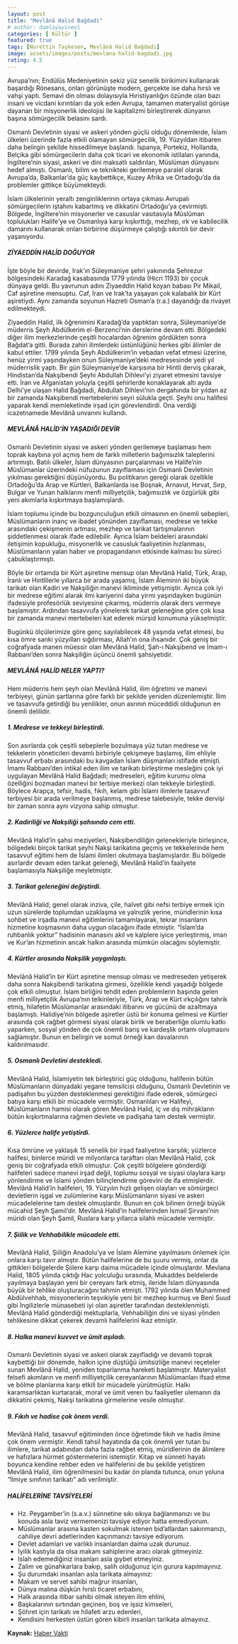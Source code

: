 ```yaml
---
layout: post
title: "Mevlânâ Halid Bağdadi"
# author: damlayayinevi
categories: [ Kültür ]
featured: true
tags: [Nurettin Taşkesen, Mevlânâ Halid Bağdadi]
image: assets/images/posts/mevlana-halid-bagdadi.jpg
rating: 4.5
---
```


Avrupa’nın; Endülüs Medeniyetinin sekiz yüz senelik birikimini kullanarak başardığı Rönesans, onları görünüşte modern, gerçekte ise daha hırslı ve vahşi yaptı. Semavi din olması dolayısıyla Hıristiyanlığın özünde olan bazı insani ve vicdani kırıntıları da yok eden Avrupa, tamamen materyalist görüşe dayanan bir misyonerlik ideolojisi ile kapitalizmi birleştirerek dünyanın başına sömürgecilik belasını sardı.

Osmanlı Devletinin siyasi ve askeri yönden güçlü olduğu dönemlerde, İslam ülkeleri üzerinde fazla etkili olamayan sömürgecilik, 19. Yüzyıldan itibaren daha belirgin şekilde hissedilmeye başlandı. İspanya, Portekiz, Hollanda, Belçika gibi sömürgecilerin daha çok ticari ve ekonomik istilaları yanında, İngiltere’nin siyasi, askeri ve dini maksatlı saldırıları, Müslüman dünyasını hedef almıştı. Osmanlı, bilim ve teknikteki gerilemeye paralel olarak Avrupa’da, Balkanlar’da güç kaybettikçe, Kuzey Afrika ve Ortadoğu’da da problemler gittikçe büyümekteydi.

İslam ülkelerinin yeraltı zenginliklerinin ortaya çıkması Avrupalı sömürgecilerin iştahını kabartmış ve dikkatini Ortadoğu’ya çevirmişti. Bölgede, İngiltere’nin misyonerler ve casuslar vasıtasıyla Müslüman toplulukları Halife’ye ve Osmanlıya karşı kışkırttığı, mezhep, ırk ve kabilecilik damarını kullanarak onları birbirine düşürmeye çalıştığı sıkıntılı bir devir yaşanıyordu.

##### ZİYAEDDİN HALİD DOĞUYOR

İşte böyle bir devirde, Irak’ın Süleymaniye şehri yakınında Şehrezur bölgesindeki Karadağ kasabasında 1779 yılında (Hicri 1193) bir çocuk dünyaya geldi. Bu yavrunun adını Ziyaeddin Halid koyan babası Pir Mikail, Caf aşiretine mensuptu. Caf, İran ve Irak’ta yaşayan çok kalabalık bir Kürt aşiretiydi. Aynı zamanda soyunun Hazreti Osman’a (r.a.) dayandığı da rivayet edilmekteydi.

Ziyaeddin Halid, ilk öğrenimini Karadağ’da yaptıktan sonra, Süleymaniye’de müderris Şeyh Abdülkerim el-Berzenci’nin derslerine devam etti. Bölgedeki diğer ilim merkezlerinde çeşitli hocalardan öğrenim gördükten sonra Bağdat’a gitti. Burada zahiri ilimlerdeki üstünlüğünü herkes gibi âlimler de kabul ettiler. 1799 yılında Şeyh Abdülkerim’in vebadan vefat etmesi üzerine, henüz yirmi yaşındayken onun Süleymaniye’deki medresesinde yedi yıl müderrislik yaptı.
Bir gün Süleymaniye’de karşısına bir Hintli derviş çıkarak, Hindistan’da Nakşibendi Şeyhi Abdullah Dihlevi’yi ziyaret etmesini tavsiye etti. İran ve Afganistan yoluyla çeşitli şehirlerde konaklayarak altı ayda Delhi’ye ulaşan Halid Bağdadi, Abdullah Dihlevi’nin dergahında bir yıldan az bir zamanda Nakşibendi mertebelerini seyri sülukla geçti. Şeyhi onu halifesi yaparak kendi memleketinde irşad için görevlendirdi. Ona verdiği icazetnamede Mevlânâ unvanını kullandı.

##### MEVLÂNÂ HALİD’İN YAŞADIĞI DEVİR

Osmanlı Devletinin siyasi ve askeri yönden gerilemeye başlaması hem toprak kaybına yol açmış hem de farklı milletlerin bağımsızlık taleplerini artırmıştı. Batılı ülkeler, İslam dünyasının parçalanması ve Halife’nin Müslümanlar üzerindeki nüfuzunun zayıflaması için Osmanlı Devletinin yıkılması gerektiğini düşünüyordu. Bu politikanın gereği olarak özellikle Ortadoğu’da Arap ve Kürtleri, Balkanlarda ise Boşnak, Arnavut, Hırvat, Sırp, Bulgar ve Yunan halklarını menfi milliyetçilik, bağımsızlık ve özgürlük gibi yeni akımlarla kışkırtmaya başlamışlardı.

İslam toplumu içinde bu bozgunculuğun etkili olmasının en önemli sebepleri, Müslümanların inanç ve ibadet yönünden zayıflaması, medrese ve tekke arasındaki çekişmenin artması, mezhep ve tarikat tartışmalarının şiddetlenmesi olarak ifade edilebilir. Ayrıca İslam beldeleri arasındaki iletişimin kopukluğu, misyonerlik ve casusluk faaliyetinin hızlanması, Müslümanların yalan haber ve propagandanın etkisinde kalması bu süreci çabuklaştırmıştı.

Böyle bir ortamda bir Kürt aşiretine mensup olan Mevlânâ Halid, Türk, Arap, İranlı ve Hintlilerle yıllarca bir arada yaşamış, İslam Âleminin iki büyük tarikatı olan Kadiri ve Nakşiliğin manevi ikliminde yetişmiştir. Ayrıca çok iyi bir medrese eğitimi alarak ilmi kariyerini daha yirmi yaşındayken bugünün ifadesiyle profesörlük seviyesine çıkarmış, müderris olarak ders vermeye başlamıştır. Ardından tasavvufa yönelerek tarikat geleneğine göre çok kısa bir zamanda manevi mertebeleri kat ederek mürşid konumuna yükselmiştir.

Bugünkü ölçülerimize göre genç sayılabilecek 48 yaşında vefat etmesi, bu kısa ömre sanki yüzyılları sığdırması, Allah’ın ona ihsanıdır. Çok geniş bir coğrafyada manen müessir olan Mevlânâ Halid, Şah-ı Nakşibend ve İmam-ı Rabbani’den sonra Nakşiliğin üçüncü önemli şahsiyetidir.

##### MEVLÂNÂ HALİD NELER YAPTI?

Hem müderris hem şeyh olan Mevlânâ Halid, ilim öğretimi ve manevi terbiyeyi, günün şartlarına göre farklı bir şekilde yeniden düzenlemiştir. İlim ve tasavvufa getirdiği bu yenilikler, onun asrının müceddidi olduğunun en önemli delilidir.

##### 1. Medrese ve tekkeyi birleştirdi.

Son asırlarda çok çeşitli sebeplerle bozulmaya yüz tutan medrese ve tekkelerin yöneticileri devamlı birbiriyle çekişmeye başlamış, ilim ehliyle tasavvuf erbabı arasındaki bu kavgadan İslam düşmanları istifade etmişti. İmamı Rabbani’den intikal eden ilim ve tarikatı birleştirme mesleğini çok iyi uygulayan Mevlânâ Halid Bağdadi; medreseleri, eğitim kurumu olma özelliğini bozmadan manevi bir terbiye merkezi olan tekkeyle birleştirdi. Böylece Arapça, tefsir, hadis, fıkıh, kelam gibi İslami ilimlerle tasavvuf terbiyesi bir arada verilmeye başlanmış, medrese talebesiyle, tekke dervişi bir zaman sonra aynı vizyona sahip olmuştur.

##### 2. Kadiriliği ve Nakşiliği şahsında cem etti.

Mevlânâ Halid’in şahsi meziyetleri, Nakşibendiliğin gelenekleriyle birleşince, bölgedeki birçok tarikat şeyhi Nakşi tarikatına geçmiş ve tekkelerinde hem tasavvuf eğitimi hem de İslami ilimleri okutmaya başlamışlardır. Bu bölgede asırlardır devam eden tarikat geleneği, Mevlânâ Halid’in faaliyete başlamasıyla Nakşiliğe meyletmiştir. 

##### 3. Tarikat geleneğini değiştirdi.

Mevlânâ Halid; genel olarak inziva, çile, halvet gibi nefsi terbiye ermek için uzun sürelerde toplumdan uzaklaşma ve yalnızlık yerine, müridlerinin kısa sohbet ve irşadla manevi eğitimlerini tamamlayarak, tekrar insanların hizmetine koşmasının daha uygun olacağını ifade etmiştir. “İslam’da ruhbanlık yoktur” hadisinin manasını akıl ve kalplere iyice yerleştirmiş, iman ve Kur’an hizmetinin ancak halkın arasında mümkün olacağını söylemiştir.

##### 4. Kürtler arasında Nakşilik yaygınlaştı.

Mevlânâ Halid’in bir Kürt aşiretine mensup olması ve medreseden yetişerek daha sonra Nakşibendi tarikatına girmesi, özellikle kendi yaşadığı bölgede çok etkili olmuştur. İslam birliğini tehdit eden problemlerin başında gelen menfi milliyetçilik Avrupa’nın telkinleriyle, Türk, Arap ve Kürt ırkçılığını tahrik etmiş, hilafetin Müslümanlar arasındaki itibarını ve gücünü de azaltmaya başlamıştı.
Halidiye’nin bölgede aşiretler üstü bir konuma gelmesi ve Kürtler arasında çok rağbet görmesi siyasi olarak birlik ve beraberliğe olumlu katkı yaparken, sosyal yönden de çok önemli barış ve kardeşlik ortamı oluşmasını sağlamıştır. Bunun en belirgin ve somut örneği kan davalarının kaldırılmasıdır.

##### 5. Osmanlı Devletini destekledi.

Mevlânâ Halid, İslamiyetin tek birleştirici güç olduğunu, halifenin bütün Müslümanların dünyadaki yegane temsilcisi olduğunu, Osmanlı Devletinin ve padişahın bu yüzden desteklenmesi gerektiğini ifade ederek, sömürgeci batıya karşı etkili bir mücadele vermiştir. Osmanlıları ve Halifeyi, Müslümanların hamisi olarak gören Mevlânâ Halid, iç ve dış mihrakların bütün kışkırtmalarına rağmen devlete ve padişaha tam destek vermiştir.

##### 6. Yüzlerce halife yetiştirdi.

Kısa ömrüne ve yaklaşık 15 senelik bir irşad faaliyetine karşılık; yüzlerce halifesi, binlerce müridi ve milyonlarca taraftarı olan Mevlânâ Halid, çok geniş bir coğrafyada etkili olmuştur. Çok çeşitli bölgelere gönderdiği halifeleri sadece manevi irşad değil, toplumu sosyal ve siyasi olaylara karşı yönlendirme ve İslami yönden bilinçlendirme görevini de ifa etmişlerdir.
Mevlânâ Halid’in halifeleri, 19. Yüzyılın hızlı gelişen olayları ve sömürgeci devletlerin işgal ve zulümlerine karşı Müslümanların siyasi ve askeri mücadelelerine tam destek olmuşlardır. Bunun en çok bilinen örneği büyük mücahid Şeyh Şamil’dir. Mevlânâ Halid’in halifelerinden İsmail Şirvani’nin müridi olan Şeyh Şamil, Ruslara karşı yıllarca silahlı mücadele vermiştir.

##### 7. Şiilik ve Vehhabilikle mücadele etti.

Mevlânâ Halid, Şiiliğin Anadolu’ya ve İslam Alemine yayılmasını önlemek için onlara karşı tavır almıştır. Bütün halifelerine de bu şuuru vermiş, onlar da gittikleri bölgelerde Şiilere karşı daima mücadele içinde olmuşlardır. Mevlana Halid, 1805 yılında çıktığı Hac yolculuğu sırasında, Mukaddes beldelerde yayılmaya başlayan yeni bir cereyanı fark etmiş, ileride İslam dünyasında büyük bir tehlike oluşturacağını tahmin etmişti. 1792 yılında ölen Muhammed Abdülvehhab, misyonerlerin teşvikiyle yeni bir mezhep kurmuş ve Beni Suud gibi İngilizlerle münasebeti iyi olan aşiretler tarafından desteklenmişti. Mevlânâ Halid gönderdiği mektuplarla, Vehhabiliğin dini ve siyasi yönden tehlikesine dikkat çekerek devamlı halifelerini ikaz etmiştir.

##### 8. Halka manevi kuvvet ve ümit aşıladı.

Osmanlı Devletinin siyasi ve askeri olarak zayıfladığı ve devamlı toprak kaybettiği bir dönemde, halkın içine düştüğü ümitsizliğe manevi reçeteler sunan Mevlânâ Halid, yeniden toparlanma hareketi başlatmıştır. Materyalist felsefi akımların ve menfi milliyetçilik cereyanlarının Müslümanları ifsad etme ve bölme planlarına karşı etkili bir mücadele yürütmüştür. Halkı karamsarlıktan kurtararak, moral ve ümit veren bu faaliyetler ulemanın da dikkatini çekmiş, Nakşi tarikatına girmelerine vesile olmuştur. 

##### 9. Fıkıh ve hadise çok önem verdi.

Mevlânâ Halid, tasavvuf eğitiminden önce öğretimde fıkıh ve hadis ilmine çok önem vermiştir. Kendi tahsil hayatında da çok önemli yer tutan bu ilimlere, tarikat adabından daha fazla rağbet etmiş, müridlerinin de âlimlere ve hafızlara hürmet göstermelerini istemiştir. Kitap ve sünneti hayatı boyunca kendine rehber eden ve halifelerini de bu şekilde yetiştiren Mevlânâ Halid, ilim öğrenilmesini bu kadar ön planda tutunca, onun yoluna “İlmiye sınıfının tarikatı” adı verilmiştir.

##### HALİFELERİNE TAVSİYELERİ
* Hz. Peygamber’in (s.a.v.) sünnetine sıkı sıkıya bağlanmanızı ve bu konuda asla taviz vermemenizi tavsiye ediyor hatta emrediyorum.
* Müslümanlar arasına kasten sokulmak istenen bid’atlardan sakınmanızı, cahiliye devri adetlerinden kaçınmanızı tavsiye ediyorum.
* Devlet adamları ve varlıklı insanlardan daima uzak durunuz.
* İyilik kastıyla da olsa makam sahiplerine aracı olarak gitmeyiniz.
* Islah edemediğiniz insanları asla gıybet etmeyiniz.
* Zalim ve günahkarlara bakıp, salih olduğunuz için gurura kapılmayınız.
* Şu durumdaki insanları asla tarikata almayınız:
* Makam ve servet sahibi mağrur insanları,
* Dünya malına düşkün hırslı ticaret erbabını,
* Halk arasında itibar sahibi olmak isteyen ilim ehlini,
* Başkalarının sırtından geçinen, boş ve işsiz kimseleri,
* Şöhret için tarikatı ve hilafeti arzu edenleri,
* Kendisini herkesten üstün gören kibirli insanları tarikata almayınız.

**Kaynak:** <a href="https://www.habervakti.com/mevlana-halid-bagdadi" target="_blank">Haber Vakti</a>